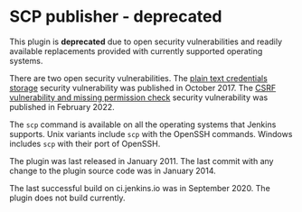 # SCP publisher - deprecated

This plugin is **deprecated** due to open security vulnerabilities and readily available replacements provided with currently supported operating systems.

There are two open security vulnerabilities.
The [plain text credentials storage](https://www.jenkins.io/security/advisory/2017-10-23/#scp-publisher-plugin-stores-credentials-unencrypted-on-disk-round-trips-in-unencrypted-form) security vulnerability was published in October 2017.
The [CSRF vulnerability and missing permission check](https://www.jenkins.io/security/advisory/2022-02-15/#SECURITY-2323) security vulnerability was published in February 2022.

The `scp` command is available on all the operating systems that Jenkins supports.
Unix variants include `scp` with the OpenSSH commands.
Windows includes `scp` with their port of OpenSSH.

The plugin was last released in January 2011.
The last commit with any change to the plugin source code was in January 2014.

The last successful build on ci.jenkins.io was in September 2020.
The plugin does not build currently.
